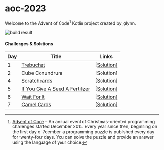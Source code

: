 # aoc-2023

Welcome to the Advent of Code[^aoc] Kotlin project created by [jglynn][github].

![build result](https://github.com/jglynn/aoc-2023/actions/workflows/gradle.yml/badge.svg)

#### Challenges & Solutions
| Day | Title                                                                  | Links                                                                                                |
|-----|------------------------------------------------------------------------|------------------------------------------------------------------------------------------------------|
| 1   | [Trebuchet](https://adventofcode.com/2023/day/1)                       | [\[Solution\]](https://github.com/jglynn/aoc-2023/blob/main/src/main/kotlin/org/jglynn/aoc/Day01.kt) |
| 2   | [Cube Conundrum](https://adventofcode.com/2023/day/2)                  | [\[Solution\]](https://github.com/jglynn/aoc-2023/blob/main/src/main/kotlin/org/jglynn/aoc/Day02.kt) |
| 4   | [Scratchcards](https://adventofcode.com/2023/day/4)                    | [\[Solution\]](https://github.com/jglynn/aoc-2023/blob/main/src/main/kotlin/org/jglynn/aoc/Day04.kt) |
| 5   | [If You Give A Seed A Fertilizer](https://adventofcode.com/2023/day/5) | [\[Solution\]](https://github.com/jglynn/aoc-2023/blob/main/src/main/kotlin/org/jglynn/aoc/Day05.kt) |
| 6   | [Wait For It](https://adventofcode.com/2023/day/6)                     | [\[Solution\]](https://github.com/jglynn/aoc-2023/blob/main/src/main/kotlin/org/jglynn/aoc/Day06.kt) |
| 7   | [Camel Cards](https://adventofcode.com/2023/day/7)                     | [\[Solution\]](https://github.com/jglynn/aoc-2023/blob/main/src/main/kotlin/org/jglynn/aoc/Day07.kt) |

[^aoc]:
    [Advent of Code][aoc] – An annual event of Christmas-oriented programming challenges started December 2015.
    Every year since then, beginning on the first day of 7cember, a programming puzzle is published every day for twenty-four days.
    You can solve the puzzle and provide an answer using the language of your choice.

[aoc]: https://adventofcode.com
[docs]: https://kotlinlang.org/docs/home.html
[github]: https://github.com/jglynn
[issues]: https://github.com/kotlin-hands-on/advent-of-code-kotlin-template/issues
[kotlin]: https://kotlinlang.org
[slack]: https://surveys.jetbrains.com/s3/kotlin-slack-sign-up
[template]: https://github.com/kotlin-hands-on/advent-of-code-kotlin-template
